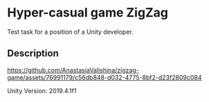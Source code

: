 # Hyper-casual game ZigZag

Test task for a position of a Unity developer.

## Description
https://github.com/AnastasiaValishina/zigzag-game/assets/76991179/c56db848-d032-4775-8bf2-d23f2809c084

Unity Version: 2019.4.1f1
